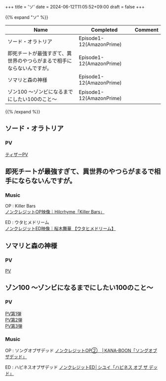 +++
title = 'ソ'
date = 2024-06-12T11:05:52+09:00
draft = false
+++

{{% expand "ソ" %}}

| Name                                | Completed                | Comment |
| ----------------------------------- | ------------------------ | ------- |
| ソード・オラトリア                           | Episode1-12(AmazonPrime) |         |
| 即死チートが最強すぎて、異世界のやつらがまるで相手にならないんですが。 | Episode1-12(AmazonPrime) |         |
| ソマリと森の神様                            | Episode1-12(AmazonPrime) |         |
| ゾン100 ～ゾンビになるまでにしたい100のこと～          | Episode1-12(AmazonPrime) |         |


{{% /expand %}}



## ソード・オラトリア


### PV
[ティザーPV](https://www.youtube.com/watch?v=_25Ar-rS-C4)

## 即死チートが最強すぎて、異世界のやつらがまるで相手にならないんですが。


### Music
OP : Killer Bars\
[ノンクレジットOP映像｜Hilcrhyme「Killer Bars」](https://www.youtube.com/watch?v=uPO2UIgemSM)

ED : ウタヒメドリーム\
[ノンクレジットED映像｜桜木舞華 【ウタヒメドリーム】](https://youtu.be/sXr91MBA4oU)


  
  
  
  

## ソマリと森の神様
### PV
[PV](https://www.youtube.com/watch?v=zoQytu0i7yY)

  
## ゾン100 ～ゾンビになるまでにしたい100のこと～

### PV
[PV第1弾](https://youtu.be/POkryDWqUfg)\
[PV第2弾](https://youtu.be/GAMrUx-esS8)\
[PV第3弾](https://youtu.be/S1NzUyUD6Ks)

### Music
OP : ソングオブザデッド
[ノンクレジットOP②　│KANA-BOON「ソングオブザデッド」](https://youtu.be/o4U24bkGB0s)

ED : ハピネスオブザデッド
[ノンクレジットED│シユイ「ハピネス オブ ザ デッド」](https://youtu.be/C6ufOc-buj0)


